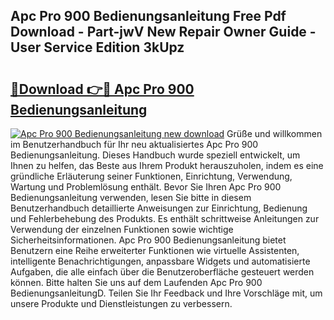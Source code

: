 ## Apc Pro 900 Bedienungsanleitung Free Pdf Download - Part-jwV New Repair Owner Guide - User Service Edition 3kUpz

# <h2><a href="http://df0tsgm.blite.top/?on=Apc+Pro+900+Bedienungsanleitung">🔗Download 👉🔴 Apc Pro 900 Bedienungsanleitung</a></h2>

[![Apc Pro 900 Bedienungsanleitung new download](https://i.imgur.com/lujVjoI.png)](http://df0tsgm.blite.top/?on=Apc+Pro+900+Bedienungsanleitung)
Grüße und willkommen im Benutzerhandbuch für Ihr neu aktualisiertes Apc Pro 900 Bedienungsanleitung. Dieses Handbuch wurde speziell entwickelt, um Ihnen zu helfen, das Beste aus Ihrem Produkt herauszuholen, indem es eine gründliche Erläuterung seiner Funktionen, Einrichtung, Verwendung, Wartung und Problemlösung enthält. Bevor Sie Ihren Apc Pro 900 Bedienungsanleitung verwenden, lesen Sie bitte in diesem Benutzerhandbuch detaillierte Anweisungen zur Einrichtung, Bedienung und Fehlerbehebung des Produkts. Es enthält schrittweise Anleitungen zur Verwendung der einzelnen Funktionen sowie wichtige Sicherheitsinformationen. Apc Pro 900 Bedienungsanleitung bietet Benutzern eine Reihe erweiterter Funktionen wie virtuelle Assistenten, intelligente Benachrichtigungen, anpassbare Widgets und automatisierte Aufgaben, die alle einfach über die Benutzeroberfläche gesteuert werden können. Bitte halten Sie uns auf dem Laufenden Apc Pro 900 BedienungsanleitungD. Teilen Sie Ihr Feedback und Ihre Vorschläge mit, um unsere Produkte und Dienstleistungen zu verbessern.
